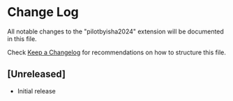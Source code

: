 # Change Log

All notable changes to the "pilotbyisha2024" extension will be documented in this file.

Check [Keep a Changelog](http://keepachangelog.com/) for recommendations on how to structure this file.

## [Unreleased]

- Initial release